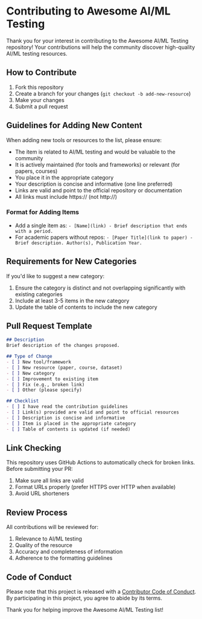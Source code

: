 # Contributing to Awesome AI/ML Testing

Thank you for your interest in contributing to the Awesome AI/ML Testing repository! Your contributions will help the community discover high-quality AI/ML testing resources.

## How to Contribute

1. Fork this repository
2. Create a branch for your changes (`git checkout -b add-new-resource`)
3. Make your changes
4. Submit a pull request

## Guidelines for Adding New Content

When adding new tools or resources to the list, please ensure:

- The item is related to AI/ML testing and would be valuable to the community
- It is actively maintained (for tools and frameworks) or relevant (for papers, courses)
- You place it in the appropriate category
- Your description is concise and informative (one line preferred)
- Links are valid and point to the official repository or documentation
- All links must include https:// (not http://)

### Format for Adding Items

- Add a single item as: `- [Name](link) - Brief description that ends with a period.`
- For academic papers without repos: `- [Paper Title](link to paper) - Brief description. Author(s), Publication Year.`

## Requirements for New Categories

If you'd like to suggest a new category:

1. Ensure the category is distinct and not overlapping significantly with existing categories
2. Include at least 3-5 items in the new category
3. Update the table of contents to include the new category

## Pull Request Template

```markdown
## Description
Brief description of the changes proposed.

## Type of Change
- [ ] New tool/framework
- [ ] New resource (paper, course, dataset)
- [ ] New category
- [ ] Improvement to existing item
- [ ] Fix (e.g., broken link)
- [ ] Other (please specify)

## Checklist
- [ ] I have read the contribution guidelines
- [ ] Link(s) provided are valid and point to official resources
- [ ] Description is concise and informative
- [ ] Item is placed in the appropriate category
- [ ] Table of contents is updated (if needed)
```

## Link Checking

This repository uses GitHub Actions to automatically check for broken links. Before submitting your PR:

1. Make sure all links are valid
2. Format URLs properly (prefer HTTPS over HTTP when available)
3. Avoid URL shorteners

## Review Process

All contributions will be reviewed for:

1. Relevance to AI/ML testing
2. Quality of the resource
3. Accuracy and completeness of information
4. Adherence to the formatting guidelines

## Code of Conduct

Please note that this project is released with a [Contributor Code of Conduct](../CODE_OF_CONDUCT.md). By participating in this project, you agree to abide by its terms.

Thank you for helping improve the Awesome AI/ML Testing list!
